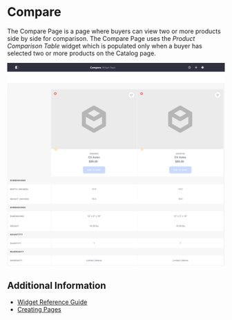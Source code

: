 # Compare

The Compare Page is a page where buyers can view two or more products side by side for comparison. The Compare Page uses the _Product Comparison Table_ widget which is populated only when a buyer has selected two or more products on the Catalog page.

![Product comparison](./images/01.png)

## Additional Information

* [Widget Reference Guide](../widget-reference/README.md)
* [Creating Pages](https://help.liferay.com/hc/en-us/articles/360018171291-Creating-Pages)